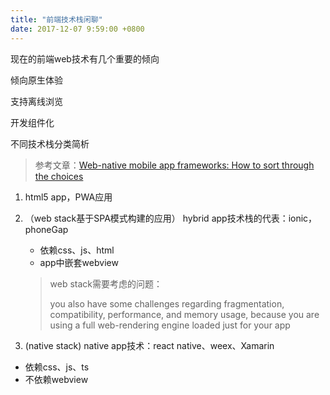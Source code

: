 ```yaml
---
title: "前端技术栈闲聊"
date: 2017-12-07 9:59:00 +0800
---
```


现在的前端web技术有几个重要的倾向

倾向原生体验

支持离线浏览

开发组件化



不同技术栈分类简析

> 参考文章：[Web-native mobile app frameworks: How to sort through the choices](https://techbeacon.com/web-native-mobile-app-frameworks-how-sort-through-choices)

1. html5 app，PWA应用

2. （web stack基于SPA模式构建的应用） hybrid app技术栈的代表：ionic，phoneGap

   + 依赖css、js、html
   + app中嵌套webview

   > web stack需要考虑的问题：
   >
   > you also have some challenges regarding fragmentation, compatibility, 
   > performance, and memory usage, because you are using a full 
   > web-rendering engine loaded just for your app

3.  (native stack)  native app技术：react native、weex、Xamarin

   + 依赖css、js、ts
   + 不依赖webview